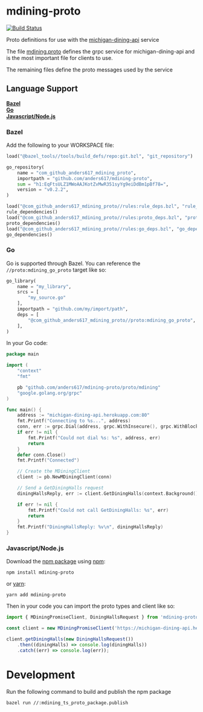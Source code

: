 # mdining-proto

[![Build Status](https://travis-ci.org/anders617/mdining-proto.svg?branch=master)](https://travis-ci.org/anders617/mdining-proto)

Proto definitions for use with the [michigan-dining-api](https://github.com/anders617/michigan-dining-api) service

The file [mdining.proto](https://github.com/anders617/mdining-proto/blob/master/proto/mdining.proto) defines the grpc service for michigan-dining-api and is the most important file for clients to use.

The remaining files define the proto messages used by the service

## Language Support
**[Bazel](#Bazel)** \
**[Go](#Go)** \
**[Javascript/Node.js](#Javascript/Node.js)**
### Bazel
Add the following to your WORKSPACE file:
```python
load("@bazel_tools//tools/build_defs/repo:git.bzl", "git_repository")

go_repository(
    name = "com_github_anders617_mdining_proto",
    importpath = "github.com/anders617/mdining-proto",
    sum = "h1:EqFtsULZ1MWoAAJKotZvMwR351syYg9eiDdBm1pBf78=",
    version = "v0.2.2",
)

load("@com_github_anders617_mdining_proto//rules:rule_deps.bzl", "rule_dependencies")
rule_dependencies()
load("@com_github_anders617_mdining_proto//rules:proto_deps.bzl", "proto_dependencies")
proto_dependencies()
load("@com_github_anders617_mdining_proto//rules:go_deps.bzl", "go_dependencies")
go_dependencies()
```
### Go
Go is supported through Bazel.
You can reference the `//proto:mdining_go_proto` target like so:
```python
go_library(
    name = "my_library",
    srcs = [
        "my_source.go"
    ],
    importpath = "github.com/my/import/path",
    deps = [
        "@com_github_anders617_mdining_proto//proto:mdining_go_proto",
    ],
)
```

In your Go code:
```go
package main

import (
    "context"
    "fmt"

    pb "github.com/anders617/mdining-proto/proto/mdining"
    "google.golang.org/grpc"
)

func main() {
    address := "michigan-dining-api.herokuapp.com:80"
    fmt.Printf("Connecting to %s...", address)
    conn, err := grpc.Dial(address, grpc.WithInsecure(), grpc.WithBlock())
    if err != nil {
        fmt.Printf("Could not dial %s: %s", address, err)
        return
    }
    defer conn.Close()
    fmt.Printf("Connected")

    // Create the MDiningClient
    client := pb.NewMDiningClient(conn)

    // Send a GetDiningHalls request
    diningHallsReply, err := client.GetDiningHalls(context.Background(), &pb.DiningHallsRequest{})

    if err != nil {
        fmt.Printf("Could not call GetDiningHalls: %s", err)
        return
    }
    fmt.Printf("DiningHallsReply: %v\n", diningHallsReply)
}
```
### Javascript/Node.js
Download the [npm package](https://www.npmjs.com/package/mdining-proto) using [npm](https://www.npmjs.com/get-npm):
```shell
npm install mdining-proto
```
or [yarn](https://yarnpkg.com/en/docs/install#mac-stable):
```shell
yarn add mdining-proto
```
Then in your code you can import the proto types and client like so:
```javascript
import { MDiningPromiseClient, DiningHallsRequest } from 'mdining-proto';

const client = new MDiningPromiseClient('https://michigan-dining-api.herokuapp.com');

client.getDiningHalls(new DiningHallsRequest())
    .then((diningHalls) => console.log(diningHalls))
    .catch((err) => console.log(err));
```

# Development

Run the following command to build and publish the npm package
```shell
bazel run //:mdining_ts_proto_package.publish
```
